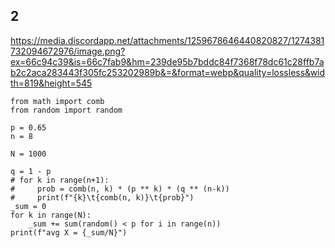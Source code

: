 
## 2
https://media.discordapp.net/attachments/1259678646440820827/1274381732094672976/image.png?ex=66c94c39&is=66c7fab9&hm=239de95b7bddc84f7368f78dc61c28ffb7ab2c2aca283443f305fc253202989b&=&format=webp&quality=lossless&width=819&height=545
```
from math import comb
from random import random

p = 0.65
n = 8

N = 1000

q = 1 - p
# for k in range(n+1):
#     prob = comb(n, k) * (p ** k) * (q ** (n-k))
#     print(f"{k}\t{comb(n, k)}\t{prob}")
_sum = 0
for k in range(N):
    _sum += sum(random() < p for i in range(n))
print(f"avg X = {_sum/N}")
```
